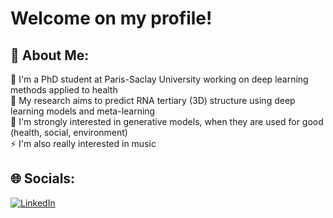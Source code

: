 # Welcome on my profile!

## 💫 About Me:
🔭 I'm a PhD student at Paris-Saclay University working on deep learning methods applied to health</br>
🎯 My research aims to predict RNA tertiary (3D) structure using deep learning models and meta-learning</br>
💖 I'm strongly interested in generative models, when they are used for good (health, social, environment)</br>
⚡ I'm also really interested in music


## 🌐 Socials:
[![LinkedIn](https://img.shields.io/badge/LinkedIn-%230077B5.svg?logo=linkedin&logoColor=white)](https://linkedin.com/in/anselme-canivet) 
